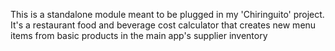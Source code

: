 This is a standalone module meant to be plugged in my 'Chiringuito' project. 
It's a restaurant food and beverage cost calculator that creates new menu items from basic products in the main app's supplier inventory
